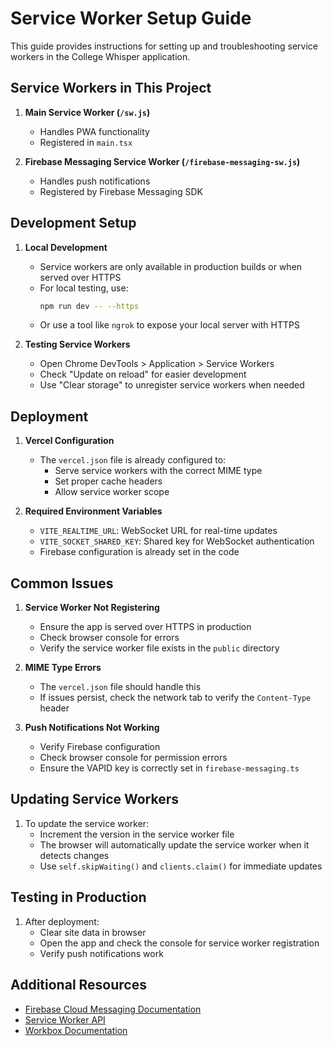 # Service Worker Setup Guide

This guide provides instructions for setting up and troubleshooting service workers in the College Whisper application.

## Service Workers in This Project

1. **Main Service Worker (`/sw.js`)**
   - Handles PWA functionality
   - Registered in `main.tsx`

2. **Firebase Messaging Service Worker (`/firebase-messaging-sw.js`)**
   - Handles push notifications
   - Registered by Firebase Messaging SDK

## Development Setup

1. **Local Development**
   - Service workers are only available in production builds or when served over HTTPS
   - For local testing, use:
     ```bash
     npm run dev -- --https
     ```
   - Or use a tool like `ngrok` to expose your local server with HTTPS

2. **Testing Service Workers**
   - Open Chrome DevTools > Application > Service Workers
   - Check "Update on reload" for easier development
   - Use "Clear storage" to unregister service workers when needed

## Deployment

1. **Vercel Configuration**
   - The `vercel.json` file is already configured to:
     - Serve service workers with the correct MIME type
     - Set proper cache headers
     - Allow service worker scope

2. **Required Environment Variables**
   - `VITE_REALTIME_URL`: WebSocket URL for real-time updates
   - `VITE_SOCKET_SHARED_KEY`: Shared key for WebSocket authentication
   - Firebase configuration is already set in the code

## Common Issues

1. **Service Worker Not Registering**
   - Ensure the app is served over HTTPS in production
   - Check browser console for errors
   - Verify the service worker file exists in the `public` directory

2. **MIME Type Errors**
   - The `vercel.json` file should handle this
   - If issues persist, check the network tab to verify the `Content-Type` header

3. **Push Notifications Not Working**
   - Verify Firebase configuration
   - Check browser console for permission errors
   - Ensure the VAPID key is correctly set in `firebase-messaging.ts`

## Updating Service Workers

1. To update the service worker:
   - Increment the version in the service worker file
   - The browser will automatically update the service worker when it detects changes
   - Use `self.skipWaiting()` and `clients.claim()` for immediate updates

## Testing in Production

1. After deployment:
   - Clear site data in browser
   - Open the app and check the console for service worker registration
   - Verify push notifications work

## Additional Resources

- [Firebase Cloud Messaging Documentation](https://firebase.google.com/docs/cloud-messaging)
- [Service Worker API](https://developer.mozilla.org/en-US/docs/Web/API/Service_Worker_API)
- [Workbox Documentation](https://developers.google.com/web/tools/workbox)
